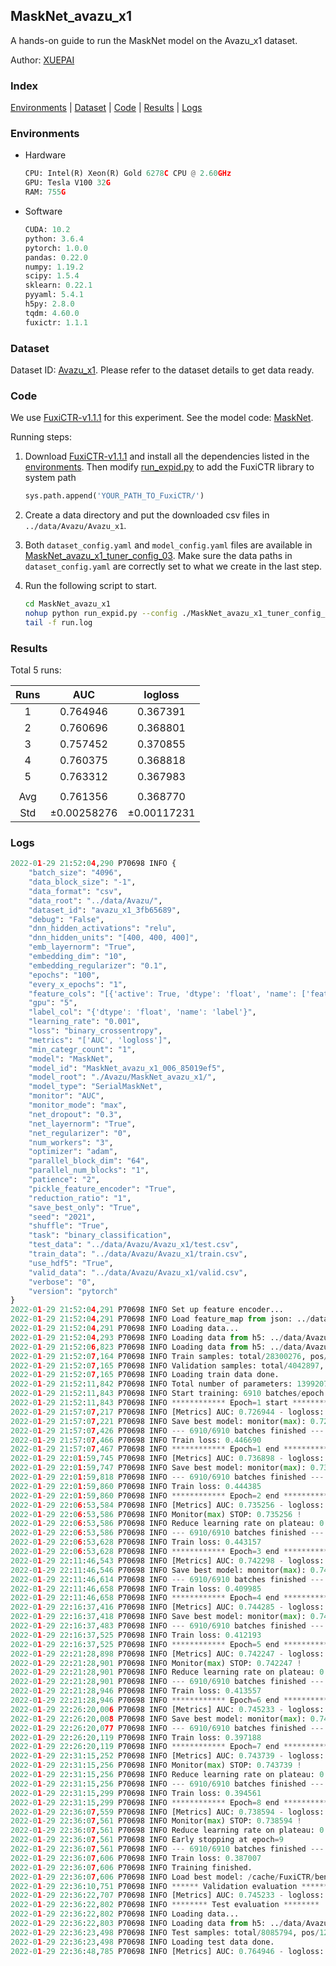 ## MaskNet_avazu_x1

A hands-on guide to run the MaskNet model on the Avazu_x1 dataset.

Author: [XUEPAI](https://github.com/xue-pai)

### Index
[Environments](#Environments) | [Dataset](#Dataset) | [Code](#Code) | [Results](#Results) | [Logs](#Logs)

### Environments
+ Hardware

  ```python
  CPU: Intel(R) Xeon(R) Gold 6278C CPU @ 2.60GHz
  GPU: Tesla V100 32G
  RAM: 755G

  ```

+ Software

  ```python
  CUDA: 10.2
  python: 3.6.4
  pytorch: 1.0.0
  pandas: 0.22.0
  numpy: 1.19.2
  scipy: 1.5.4
  sklearn: 0.22.1
  pyyaml: 5.4.1
  h5py: 2.8.0
  tqdm: 4.60.0
  fuxictr: 1.1.1

  ```

### Dataset
Dataset ID: [Avazu_x1](https://github.com/openbenchmark/BARS/blob/master/ctr_prediction/datasets/Avazu/README.md#Avazu_x1). Please refer to the dataset details to get data ready.

### Code

We use [FuxiCTR-v1.1.1](https://github.com/xue-pai/FuxiCTR/tree/v1.1.1) for this experiment. See the model code: [MaskNet](https://github.com/xue-pai/FuxiCTR/blob/v1.1.1/fuxictr/pytorch/models/MaskNet.py).

Running steps:

1. Download [FuxiCTR-v1.1.1](https://github.com/xue-pai/FuxiCTR/archive/refs/tags/v1.1.1.zip) and install all the dependencies listed in the [environments](#environments). Then modify [run_expid.py](./run_expid.py#L5) to add the FuxiCTR library to system path
    
    ```python
    sys.path.append('YOUR_PATH_TO_FuxiCTR/')
    ```

2. Create a data directory and put the downloaded csv files in `../data/Avazu/Avazu_x1`.

3. Both `dataset_config.yaml` and `model_config.yaml` files are available in [MaskNet_avazu_x1_tuner_config_03](./MaskNet_avazu_x1_tuner_config_03). Make sure the data paths in `dataset_config.yaml` are correctly set to what we create in the last step.

4. Run the following script to start.

    ```bash
    cd MaskNet_avazu_x1
    nohup python run_expid.py --config ./MaskNet_avazu_x1_tuner_config_03 --expid MaskNet_avazu_x1_006_85019ef5 --gpu 0 > run.log &
    tail -f run.log
    ```

### Results

Total 5 runs:

| Runs | AUC | logloss  |
|:--------------------:|:--------------------:|:--------------------:|
| 1 | 0.764946 | 0.367391  |
| 2 | 0.760696 | 0.368801  |
| 3 | 0.757452 | 0.370855  |
| 4 | 0.760375 | 0.368818  |
| 5 | 0.763312 | 0.367983  |
| | | | 
| Avg | 0.761356 | 0.368770 |
| Std | &#177;0.00258276 | &#177;0.00117231 |


### Logs
```python
2022-01-29 21:52:04,290 P70698 INFO {
    "batch_size": "4096",
    "data_block_size": "-1",
    "data_format": "csv",
    "data_root": "../data/Avazu/",
    "dataset_id": "avazu_x1_3fb65689",
    "debug": "False",
    "dnn_hidden_activations": "relu",
    "dnn_hidden_units": "[400, 400, 400]",
    "emb_layernorm": "True",
    "embedding_dim": "10",
    "embedding_regularizer": "0.1",
    "epochs": "100",
    "every_x_epochs": "1",
    "feature_cols": "[{'active': True, 'dtype': 'float', 'name': ['feat_1', 'feat_2', 'feat_3', 'feat_4', 'feat_5', 'feat_6', 'feat_7', 'feat_8', 'feat_9', 'feat_10', 'feat_11', 'feat_12', 'feat_13', 'feat_14', 'feat_15', 'feat_16', 'feat_17', 'feat_18', 'feat_19', 'feat_20', 'feat_21', 'feat_22'], 'type': 'categorical'}]",
    "gpu": "5",
    "label_col": "{'dtype': 'float', 'name': 'label'}",
    "learning_rate": "0.001",
    "loss": "binary_crossentropy",
    "metrics": "['AUC', 'logloss']",
    "min_categr_count": "1",
    "model": "MaskNet",
    "model_id": "MaskNet_avazu_x1_006_85019ef5",
    "model_root": "./Avazu/MaskNet_avazu_x1/",
    "model_type": "SerialMaskNet",
    "monitor": "AUC",
    "monitor_mode": "max",
    "net_dropout": "0.3",
    "net_layernorm": "True",
    "net_regularizer": "0",
    "num_workers": "3",
    "optimizer": "adam",
    "parallel_block_dim": "64",
    "parallel_num_blocks": "1",
    "patience": "2",
    "pickle_feature_encoder": "True",
    "reduction_ratio": "1",
    "save_best_only": "True",
    "seed": "2021",
    "shuffle": "True",
    "task": "binary_classification",
    "test_data": "../data/Avazu/Avazu_x1/test.csv",
    "train_data": "../data/Avazu/Avazu_x1/train.csv",
    "use_hdf5": "True",
    "valid_data": "../data/Avazu/Avazu_x1/valid.csv",
    "verbose": "0",
    "version": "pytorch"
}
2022-01-29 21:52:04,291 P70698 INFO Set up feature encoder...
2022-01-29 21:52:04,291 P70698 INFO Load feature_map from json: ../data/Avazu/avazu_x1_3fb65689/feature_map.json
2022-01-29 21:52:04,291 P70698 INFO Loading data...
2022-01-29 21:52:04,293 P70698 INFO Loading data from h5: ../data/Avazu/avazu_x1_3fb65689/train.h5
2022-01-29 21:52:06,823 P70698 INFO Loading data from h5: ../data/Avazu/avazu_x1_3fb65689/valid.h5
2022-01-29 21:52:07,164 P70698 INFO Train samples: total/28300276, pos/4953382, neg/23346894, ratio/17.50%, blocks/1
2022-01-29 21:52:07,165 P70698 INFO Validation samples: total/4042897, pos/678699, neg/3364198, ratio/16.79%, blocks/1
2022-01-29 21:52:07,165 P70698 INFO Loading train data done.
2022-01-29 21:52:11,842 P70698 INFO Total number of parameters: 13992071.
2022-01-29 21:52:11,843 P70698 INFO Start training: 6910 batches/epoch
2022-01-29 21:52:11,843 P70698 INFO ************ Epoch=1 start ************
2022-01-29 21:57:07,217 P70698 INFO [Metrics] AUC: 0.726944 - logloss: 0.405138
2022-01-29 21:57:07,221 P70698 INFO Save best model: monitor(max): 0.726944
2022-01-29 21:57:07,426 P70698 INFO --- 6910/6910 batches finished ---
2022-01-29 21:57:07,466 P70698 INFO Train loss: 0.446690
2022-01-29 21:57:07,467 P70698 INFO ************ Epoch=1 end ************
2022-01-29 22:01:59,745 P70698 INFO [Metrics] AUC: 0.736898 - logloss: 0.400907
2022-01-29 22:01:59,747 P70698 INFO Save best model: monitor(max): 0.736898
2022-01-29 22:01:59,818 P70698 INFO --- 6910/6910 batches finished ---
2022-01-29 22:01:59,860 P70698 INFO Train loss: 0.444385
2022-01-29 22:01:59,860 P70698 INFO ************ Epoch=2 end ************
2022-01-29 22:06:53,584 P70698 INFO [Metrics] AUC: 0.735256 - logloss: 0.401581
2022-01-29 22:06:53,586 P70698 INFO Monitor(max) STOP: 0.735256 !
2022-01-29 22:06:53,586 P70698 INFO Reduce learning rate on plateau: 0.000100
2022-01-29 22:06:53,586 P70698 INFO --- 6910/6910 batches finished ---
2022-01-29 22:06:53,628 P70698 INFO Train loss: 0.443157
2022-01-29 22:06:53,628 P70698 INFO ************ Epoch=3 end ************
2022-01-29 22:11:46,543 P70698 INFO [Metrics] AUC: 0.742298 - logloss: 0.397526
2022-01-29 22:11:46,546 P70698 INFO Save best model: monitor(max): 0.742298
2022-01-29 22:11:46,614 P70698 INFO --- 6910/6910 batches finished ---
2022-01-29 22:11:46,658 P70698 INFO Train loss: 0.409985
2022-01-29 22:11:46,658 P70698 INFO ************ Epoch=4 end ************
2022-01-29 22:16:37,416 P70698 INFO [Metrics] AUC: 0.744285 - logloss: 0.396944
2022-01-29 22:16:37,418 P70698 INFO Save best model: monitor(max): 0.744285
2022-01-29 22:16:37,483 P70698 INFO --- 6910/6910 batches finished ---
2022-01-29 22:16:37,525 P70698 INFO Train loss: 0.412193
2022-01-29 22:16:37,525 P70698 INFO ************ Epoch=5 end ************
2022-01-29 22:21:28,898 P70698 INFO [Metrics] AUC: 0.742247 - logloss: 0.397706
2022-01-29 22:21:28,901 P70698 INFO Monitor(max) STOP: 0.742247 !
2022-01-29 22:21:28,901 P70698 INFO Reduce learning rate on plateau: 0.000010
2022-01-29 22:21:28,901 P70698 INFO --- 6910/6910 batches finished ---
2022-01-29 22:21:28,946 P70698 INFO Train loss: 0.413557
2022-01-29 22:21:28,946 P70698 INFO ************ Epoch=6 end ************
2022-01-29 22:26:20,006 P70698 INFO [Metrics] AUC: 0.745233 - logloss: 0.396289
2022-01-29 22:26:20,008 P70698 INFO Save best model: monitor(max): 0.745233
2022-01-29 22:26:20,077 P70698 INFO --- 6910/6910 batches finished ---
2022-01-29 22:26:20,119 P70698 INFO Train loss: 0.397188
2022-01-29 22:26:20,119 P70698 INFO ************ Epoch=7 end ************
2022-01-29 22:31:15,252 P70698 INFO [Metrics] AUC: 0.743739 - logloss: 0.397242
2022-01-29 22:31:15,256 P70698 INFO Monitor(max) STOP: 0.743739 !
2022-01-29 22:31:15,256 P70698 INFO Reduce learning rate on plateau: 0.000001
2022-01-29 22:31:15,256 P70698 INFO --- 6910/6910 batches finished ---
2022-01-29 22:31:15,299 P70698 INFO Train loss: 0.394561
2022-01-29 22:31:15,299 P70698 INFO ************ Epoch=8 end ************
2022-01-29 22:36:07,559 P70698 INFO [Metrics] AUC: 0.738594 - logloss: 0.400480
2022-01-29 22:36:07,561 P70698 INFO Monitor(max) STOP: 0.738594 !
2022-01-29 22:36:07,561 P70698 INFO Reduce learning rate on plateau: 0.000001
2022-01-29 22:36:07,561 P70698 INFO Early stopping at epoch=9
2022-01-29 22:36:07,561 P70698 INFO --- 6910/6910 batches finished ---
2022-01-29 22:36:07,606 P70698 INFO Train loss: 0.387007
2022-01-29 22:36:07,606 P70698 INFO Training finished.
2022-01-29 22:36:07,606 P70698 INFO Load best model: /cache/FuxiCTR/benchmarks/Avazu/MaskNet_avazu_x1/avazu_x1_3fb65689/MaskNet_avazu_x1_006_85019ef5.model
2022-01-29 22:36:10,751 P70698 INFO ****** Validation evaluation ******
2022-01-29 22:36:22,707 P70698 INFO [Metrics] AUC: 0.745233 - logloss: 0.396289
2022-01-29 22:36:22,802 P70698 INFO ******** Test evaluation ********
2022-01-29 22:36:22,802 P70698 INFO Loading data...
2022-01-29 22:36:22,803 P70698 INFO Loading data from h5: ../data/Avazu/avazu_x1_3fb65689/test.h5
2022-01-29 22:36:23,498 P70698 INFO Test samples: total/8085794, pos/1232985, neg/6852809, ratio/15.25%, blocks/1
2022-01-29 22:36:23,498 P70698 INFO Loading test data done.
2022-01-29 22:36:48,785 P70698 INFO [Metrics] AUC: 0.764946 - logloss: 0.367391

```
